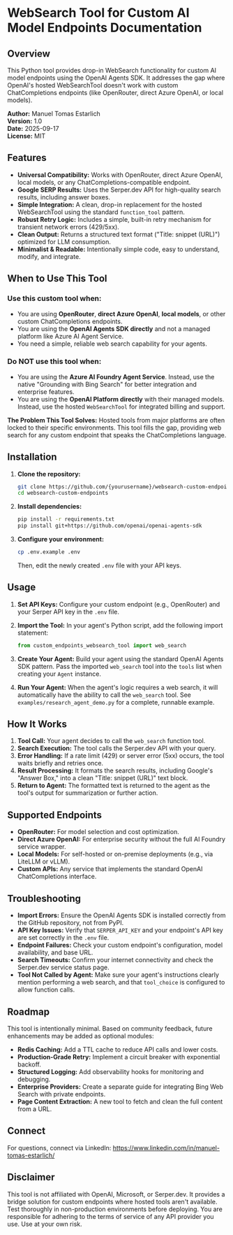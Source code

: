 # WebSearch Tool for Custom AI Model Endpoints Documentation

## Overview
This Python tool provides drop-in WebSearch functionality for custom AI model endpoints using the OpenAI Agents SDK. It addresses the gap where OpenAI's hosted WebSearchTool doesn't work with custom ChatCompletions endpoints (like OpenRouter, direct Azure OpenAI, or local models). 

**Author:** Manuel Tomas Estarlich  
**Version:** 1.0  
**Date:** 2025-09-17  
**License:** MIT  

## Features
- **Universal Compatibility:** Works with OpenRouter, direct Azure OpenAI, local models, or any ChatCompletions-compatible endpoint.
- **Google SERP Results:** Uses the Serper.dev API for high-quality search results, including answer boxes.
- **Simple Integration:** A clean, drop-in replacement for the hosted WebSearchTool using the standard `function_tool` pattern.
- **Robust Retry Logic:** Includes a simple, built-in retry mechanism for transient network errors (429/5xx).
- **Clean Output:** Returns a structured text format ("Title: snippet (URL)") optimized for LLM consumption.
- **Minimalist & Readable:** Intentionally simple code, easy to understand, modify, and integrate.

## When to Use This Tool

### Use this custom tool when:
- You are using **OpenRouter**, **direct Azure OpenAI**, **local models**, or other custom ChatCompletions endpoints.
- You are using the **OpenAI Agents SDK directly** and not a managed platform like Azure AI Agent Service.
- You need a simple, reliable web search capability for your agents.

### Do NOT use this tool when:
- You are using the **Azure AI Foundry Agent Service**. Instead, use the native "Grounding with Bing Search" for better integration and enterprise features.
- You are using the **OpenAI Platform directly** with their managed models. Instead, use the hosted `WebSearchTool` for integrated billing and support.

**The Problem This Tool Solves:** Hosted tools from major platforms are often locked to their specific environments. This tool fills the gap, providing web search for any custom endpoint that speaks the ChatCompletions language.

## Installation

1.  **Clone the repository:**
    ```bash
    git clone https://github.com/{yourusername}/websearch-custom-endpoints
    cd websearch-custom-endpoints
    ```

2.  **Install dependencies:**
    ```bash
    pip install -r requirements.txt
    pip install git+https://github.com/openai/openai-agents-sdk
    ```

3.  **Configure your environment:**
    ```bash
    cp .env.example .env
    ```
    Then, edit the newly created `.env` file with your API keys.

## Usage

1.  **Set API Keys:** Configure your custom endpoint (e.g., OpenRouter) and your Serper API key in the `.env` file.

2.  **Import the Tool:** In your agent's Python script, add the following import statement:
    ```python
    from custom_endpoints_websearch_tool import web_search
    ```

3.  **Create Your Agent:** Build your agent using the standard OpenAI Agents SDK pattern. Pass the imported `web_search` tool into the `tools` list when creating your `Agent` instance.

4.  **Run Your Agent:** When the agent's logic requires a web search, it will automatically have the ability to call the `web_search` tool. See `examples/research_agent_demo.py` for a complete, runnable example.

## How It Works
1.  **Tool Call:** Your agent decides to call the `web_search` function tool.
2.  **Search Execution:** The tool calls the Serper.dev API with your query.
3.  **Error Handling:** If a rate limit (429) or server error (5xx) occurs, the tool waits briefly and retries once.
4.  **Result Processing:** It formats the search results, including Google's "Answer Box," into a clean "Title: snippet (URL)" text block.
5.  **Return to Agent:** The formatted text is returned to the agent as the tool's output for summarization or further action.

## Supported Endpoints
- **OpenRouter:** For model selection and cost optimization.
- **Direct Azure OpenAI:** For enterprise security without the full AI Foundry service wrapper.
- **Local Models:** For self-hosted or on-premise deployments (e.g., via LiteLLM or vLLM).
- **Custom APIs:** Any service that implements the standard OpenAI ChatCompletions interface.

## Troubleshooting
- **Import Errors:** Ensure the OpenAI Agents SDK is installed correctly from the GitHub repository, not from PyPI.
- **API Key Issues:** Verify that `SERPER_API_KEY` and your endpoint's API key are set correctly in the `.env` file.
- **Endpoint Failures:** Check your custom endpoint's configuration, model availability, and base URL.
- **Search Timeouts:** Confirm your internet connectivity and check the Serper.dev service status page.
- **Tool Not Called by Agent:** Make sure your agent's instructions clearly mention performing a web search, and that `tool_choice` is configured to allow function calls.

## Roadmap
This tool is intentionally minimal. Based on community feedback, future enhancements may be added as optional modules:
- **Redis Caching:** Add a TTL cache to reduce API calls and lower costs.
- **Production-Grade Retry:** Implement a circuit breaker with exponential backoff.
- **Structured Logging:** Add observability hooks for monitoring and debugging.
- **Enterprise Providers:** Create a separate guide for integrating Bing Web Search with private endpoints.
- **Page Content Extraction:** A new tool to fetch and clean the full content from a URL.

## Connect
For questions, connect via LinkedIn: https://www.linkedin.com/in/manuel-tomas-estarlich/ 

## Disclaimer
This tool is not affiliated with OpenAI, Microsoft, or Serper.dev. It provides a bridge solution for custom endpoints where hosted tools aren't available. Test thoroughly in non-production environments before deploying. You are responsible for adhering to the terms of service of any API provider you use. Use at your own risk.